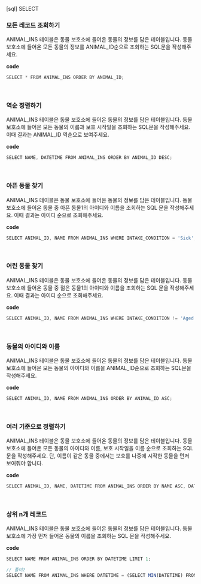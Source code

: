 <!--
파일 이름은 날짜-문제제목 (예시: 2021-03-21-완주하지못한선수.md)
-->

[sql] SELECT

### 모든 레코드 조회하기

ANIMAL_INS 테이블은 동물 보호소에 들어온 동물의 정보를 담은 테이블입니다. 동물 보호소에 들어온 모든 동물의 정보를 ANIMAL_ID순으로 조회하는 SQL문을 작성해주세요.

**code**

```js
SELECT * FROM ANIMAL_INS ORDER BY ANIMAL_ID;
```

<br>

### 역순 정렬하기

ANIMAL_INS 테이블은 동물 보호소에 들어온 동물의 정보를 담은 테이블입니다. 동물 보호소에 들어온 모든 동물의 이름과 보호 시작일을 조회하는 SQL문을 작성해주세요. 이때 결과는 ANIMAL_ID 역순으로 보여주세요.

**code**

```js
SELECT NAME, DATETIME FROM ANIMAL_INS ORDER BY ANIMAL_ID DESC;
```

<br>

### 아픈 동물 찾기

ANIMAL_INS 테이블은 동물 보호소에 들어온 동물의 정보를 담은 테이블입니다. 동물 보호소에 들어온 동물 중 아픈 동물1의 아이디와 이름을 조회하는 SQL 문을 작성해주세요. 이때 결과는 아이디 순으로 조회해주세요.

**code**

```js
SELECT ANIMAL_ID, NAME FROM ANIMAL_INS WHERE INTAKE_CONDITION = 'Sick';
```

<br>

### 어린 동물 찾기

ANIMAL_INS 테이블은 동물 보호소에 들어온 동물의 정보를 담은 테이블입니다. 동물 보호소에 들어온 동물 중 젊은 동물1의 아이디와 이름을 조회하는 SQL 문을 작성해주세요. 이때 결과는 아이디 순으로 조회해주세요.

**code**

```js
SELECT ANIMAL_ID, NAME FROM ANIMAL_INS WHERE INTAKE_CONDITION != 'Aged';
```

<br>

### 동물의 아이디와 이름

ANIMAL_INS 테이블은 동물 보호소에 들어온 동물의 정보를 담은 테이블입니다. 동물 보호소에 들어온 모든 동물의 아이디와 이름을 ANIMAL_ID순으로 조회하는 SQL문을 작성해주세요.

**code**

```js
SELECT ANIMAL_ID, NAME FROM ANIMAL_INS ORDER BY ANIMAL_ID ASC;
```

<br>

### 여러 기준으로 정렬하기

ANIMAL_INS 테이블은 동물 보호소에 들어온 동물의 정보를 담은 테이블입니다. 동물 보호소에 들어온 모든 동물의 아이디와 이름, 보호 시작일을 이름 순으로 조회하는 SQL문을 작성해주세요. 단, 이름이 같은 동물 중에서는 보호를 나중에 시작한 동물을 먼저 보여줘야 합니다.

**code**

```js
SELECT ANIMAL_ID, NAME, DATETIME FROM ANIMAL_INS ORDER BY NAME ASC, DATETIME DESC;
```

<br>

### 상위 n개 레코드

ANIMAL_INS 테이블은 동물 보호소에 들어온 동물의 정보를 담은 테이블입니다. 동물 보호소에 가장 먼저 들어온 동물의 이름을 조회하는 SQL 문을 작성해주세요.

**code**

```js
SELECT NAME FROM ANIMAL_INS ORDER BY DATETIME LIMIT 1;
```

```js
// 풀이2
SELECT NAME FROM ANIMAL_INS WHERE DATETIME = (SELECT MIN(DATETIME) FROM ANIMAL_INS)
```